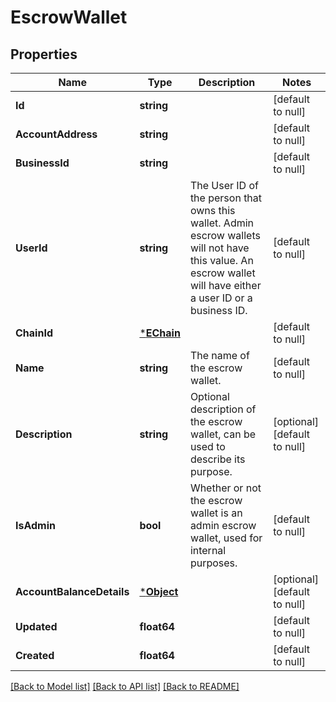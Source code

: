 # EscrowWallet

## Properties
Name | Type | Description | Notes
------------ | ------------- | ------------- | -------------
**Id** | **string** |  | [default to null]
**AccountAddress** | **string** |  | [default to null]
**BusinessId** | **string** |  | [default to null]
**UserId** | **string** | The User ID of the person that owns this wallet. Admin escrow wallets will not have this value. An escrow wallet will have either a user ID or a business ID. | [default to null]
**ChainId** | [***EChain**](EChain.md) |  | [default to null]
**Name** | **string** | The name of the escrow wallet. | [default to null]
**Description** | **string** | Optional description of the escrow wallet, can be used to describe its purpose. | [optional] [default to null]
**IsAdmin** | **bool** | Whether or not the escrow wallet is an admin escrow wallet, used for internal purposes. | [default to null]
**AccountBalanceDetails** | [***Object**](.md) |  | [optional] [default to null]
**Updated** | **float64** |  | [default to null]
**Created** | **float64** |  | [default to null]

[[Back to Model list]](../README.md#documentation-for-models) [[Back to API list]](../README.md#documentation-for-api-endpoints) [[Back to README]](../README.md)

